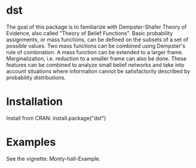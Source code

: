 # dst
The goal of this package is to familiarize with Dempster-Shafer Theory of Evidence, also called "Theory of Belief Functions". Basic probability assignments, or mass functions, can be defined on the subsets of a set of possible values. Two mass functions can be combined using Dempster's rule of combination. A mass function can be extended to a larger frame. Marginalization, i.e. reduction to a smaller frame can also be done. These features can be combined to analyze small belief networks and take into account situations where information cannot be satisfactorily described by probability distributions.
# Installation
Install from CRAN:
install.package("dst")
# Examples
See the vignette: Monty-hall-Example.
